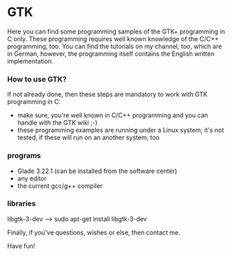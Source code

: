 # GTK

Here you can find some programming samples of the GTK+ programming in C only. These programming requires well known knowledge of the C/C++ programming, too.
You can find the tutorials on my channel, too, which are in German, however, the programming itself contains the English written implementation.

### How to use GTK?
If not already done, then these steps are mandatory to work with GTK programming in C:
- make sure, you're well known in C/C++ programming and you can handle with the GTK wiki ;-)
- these programming examples are running under a Linux system; it's not tested, if these will run on an another system, too

### programs
- Glade 3.22.1 (can be installed from the software center)
- any editor
- the current gcc/g++ compiler

### libraries
libgtk-3-dev --> sudo apt-get install libgtk-3-dev

Finally, if you've questions, wishes or else, then contact me.

Have fun!
